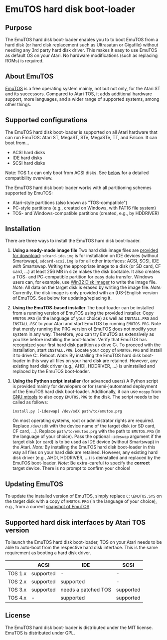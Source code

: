 # EmuTOS hard disk boot-loader

## Purpose

The EmuTOS hard disk boot-loader enables you to to boot EmuTOS from a hard disk (or hard disk replacement such as Ultrasatan or Gigafile) without needing any 3rd party hard disk driver. This makes it easy to use EmuTOS as default OS on your Atari. No hardware modifications (such as replacing ROMs) is required.

## About EmuTOS

[EmuTOS](https://emutos.sourceforge.io/) is a free operating system mainly, not but not only, for the Atari ST and its successors. Compared to Atari TOS, it adds additional hardware support, more languages, and a wider range of supported systems, among other things.

## Supported configurations

The EmuTOS hard disk boot-loader is supported on all Atari hardware that can run EmuTOS: Atari ST, MegaST, STe, MegaSTe, TT, and Falcon. It can boot from...

* ACSI hard disks
* IDE hard disks
* SCSI hard disks

Note: TOS 1.x can only boot from ACSI disks. See [below](#supported-hard-disk-interfaces-by-atari-tos-version) for a detailed compatibility overview.

The EmuTOS hard disk boot-loader works with all partitioning schemes supported by EmuTOS:

* Atari-style partitions (also known as "TOS-compatible")
* PC-style partitions (e.g., created on Windows, with FAT16 file system)
* TOS- and Windows-compatible partitions (created, e.g., by HDDRIVER)

## Installation

There are three ways to install the EmuTOS hard disk boot-loader.

1. **Using a ready-made image file**
   Two hard disk image files are [provided for download](https://nightly.link/czietz/emutos-bootloader/workflows/build/master/emutos-bootloader.zip): `sdcard-ide.img` is for installation on IDE devices (without Smartswap), `sdcard-acsi.img` is for all other interfaces: ACSI, SCSI, IDE *with* Smartswap. Writing the appropriate image to a disk (or SD card, CF card, ...) at least 256 MB in size makes the disk bootable. It also creates a TOS- and PC-compatible partition for easy data transfer. Windows users can, for example, use [Win32 Disk Imager](https://sourceforge.net/projects/win32diskimager/) to write the image file.
   *Note*: All data on the target disk is erased by writing the image file.
   *Note:* Currently, the disk image is only provided with an (US-)English version of EmuTOS. See below for updating/replacing it.

2. **Using the EmuTOS-based installer**
   The boot-loader can be installed from a running version of EmuTOS using the provided installer. Copy `EMUTOS.PRG` (in the language of your choice) as well as `INSTALL.PRG` and `INSTALL.RSC` to your Atari and start EmuTOS by running `EMUTOS.PRG`. Note that merely running the PRG version of EmuTOS does not modify your system in any way. Therefore, you can try EmuTOS as extensively as you like before installing the boot-loader.
   Verify that EmuTOS has recognized your first hard disk partition as drive C:. To proceed with the installation, start `INSTALL.PRG`. Locate your copy of `EMUTOS.PRG` and install it to drive C:. Reboot.
   *Note:* By installing the EmuTOS hard disk boot-loader in this way all files on your hard disk are retained. However, any existing hard disk driver (e.g., AHDI, HDDRIVER, ...) is uninstalled and replaced by the EmuTOS boot-loader.

3. **Using the Python script installer** (for advanced users)
   A Python script is provided mainly for developers or for (semi-)automated deployment of the EmuTOS hard disk boot-loader. Additionally, it can use `mcopy` from [GNU mtools](https://www.gnu.org/software/mtools/) to also copy `EMUTOS.PRG` to the disk. The script needs to be called as follows:

   ```
   install.py [-ideswap] /dev/sdX path/to/emutos.prg
   ```

   On most operating systems, root or administrator rights are required. Replace `/dev/sdX`  with the device name of the target disk (or SD card, CF card, ...). Replace `path/to/emutos.prg` with the path to `EMUTOS.PRG`  (in the language of your choice). Pass the optional `-ideswap` argument if the target disk (or card) is to be used as IDE device (without Smartswap) in the Atari.
   *Note:* By installing the EmuTOS hard disk boot-loader in this way all files on your hard disk are retained. However, any existing hard disk driver (e.g., AHDI, HDDRIVER, ...) is deinstalled and replaced by the EmuTOS boot-loader.
   *Note:* Be extra-careful to specify the **correct** target device. There is no prompt to confirm your choice!

## Updating EmuTOS

To update the installed version of EmuTOS, simply replace `C:\EMUTOS.SYS`  on the target disk with a copy of `EMUTOS.PRG` (in the language of your choice), e.g., from a current [snapshot of EmuTOS](https://sourceforge.net/projects/emutos/files/snapshots/).

## Supported hard disk interfaces by Atari TOS version

To launch the EmuTOS hard disk boot-loader, TOS on your Atari needs to be able to auto-boot from the respective hard disk interface. This is the same requirement as booting a hard disk driver.

|         | ACSI      | IDE                 | SCSI      |
| :------ | --------- | ------------------- | --------- |
| TOS 1.x | supported | -                   | -         |
| TOS 2.x | supported | supported           | -         |
| TOS 3.x | supported | needs a patched TOS | supported |
| TOS 4.x | -         | supported           | supported |

## License

The EmuTOS hard disk boot-loader is distributed under the MIT license. EmuTOS is distributed under GPL.